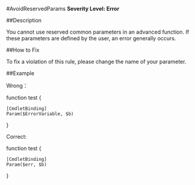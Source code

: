 #AvoidReservedParams
**Severity Level: Error**


##Description

You cannot use reserved common parameters in an advanced function. If these parameters are defined by the user, an error generally occurs.

##How to Fix

To fix a violation of this rule, please change the name of your parameter.

##Example

Wrong： 

function test
{

	[CmdletBinding]
	Param($ErrorVariable, $b)
}

Correct:

function test
{

	[CmdletBinding]
	Param($err, $b)
}
